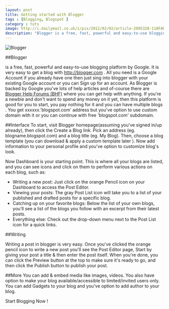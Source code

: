 ```yaml
---
layout: post
title: Getting started with Blogger
tags : [Blogging, Blogspot ]
category : tuts
image: http://i.dailymail.co.uk/i/pix/2012/02/02/article-2095328-118FAD54000005DC-568_634x422.jpg
description: "Blogger is a free, fast, powerful and easy-to-use blogging platform by Google. It is very easy to get a blog with Blogger. Start Blogging Now !"
---
```


![Blogger](http://i.dailymail.co.uk/i/pix/2012/02/02/article-2095328-118FAD54000005DC-568_634x422.jpg)

##Blogger

is a free, fast, powerful and easy-to-use blogging platform by Google. It is very easy to get a blog with <http://blogger.com> . 
All you need is a Google Account if you already have one then just sing into blogger with your existing Google account or you can Sign up for an account. 
As Blogger is backed by Google you've lots of help articles and of-course there are <a href="http://productforums.google.com/forum/#!forum/blogger" target="_blank">Blogger Help Forums (BHF)</a> where you can get help with anything. 
If you're a newbie and don't want to spend any money on it yet, then this platform is good for you to start, you pay nothing for it and you can have multiple blogs .
You get xxxxxx.'blogspot.com' address but you've option to use custom domain with it or you can continue with free 'blogspot.com' subdomain.

##Interface 
To start, visit Blogger homepage(assuming you've signed in/up already),  then click the Create a Blog link. 
Pick an address (eg. blogname.blogspot.com) and a blog title (eg. My Blog). Then, choose a blog template (you can download & apply a custom template later ). 
Now add information to your personal profile and you've option to customize blog's look.

Now Dashboard is your starting point. This is where all your blogs are listed, and you can see icons and click on them to perform various actions on each blog, such as:


- Writing a new post: Just click on the orange Pencil icon on your Dashboard to access the Post Editor.
- Viewing your posts: The gray Post List icon will take you to a list of your published and drafted posts for a specific blog.
- Catching up on your favorite blogs: Below the list of your own blogs, you’ll see a list of the blogs you follow with an excerpt from their latest posts.
- Everything else: Check out the drop-down menu next to the Post List icon for a quick links.


##Writing

Writing a post in blogger is very easy. Once you've clicked the orange pencil icon to write a new post you'll see the Post Editor page, 
Start by giving your post a title & then enter the post itself. 
When you're done, you can click the Preview button at the top to make sure it's ready to go, and then click the Publish button to publish your post.

##More
You can add & embed media like images, videos. You also have option to make your blog available/accessible to limited/invited users only. You can add Gadgets to your blog and you've option to add author to your blog. 

Start Blogging Now !